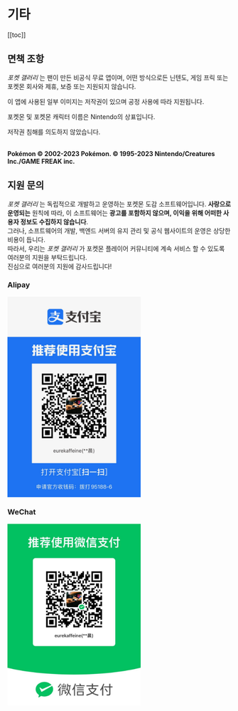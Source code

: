 # 기타
[[toc]]
## 면책 조항

_포켓 갤러리_ 는 팬이 만든 비공식 무료 앱이며, 어떤 방식으로든 닌텐도, 게임 프릭 또는 포켓몬 회사와 제휴, 보증 또는 지원되지 않습니다.

이 앱에 사용된 일부 이미지는 저작권이 있으며 공정 사용에 따라 지원됩니다.

포켓몬 및 포켓몬 캐릭터 이름은 Nintendo의 상표입니다. 

저작권 침해를 의도하지 않았습니다. 

\
**Pokémon © 2002-2023 Pokémon. © 1995-2023 Nintendo/Creatures Inc./GAME FREAK inc.**


## 지원 문의

_포켓 갤러리_ 는 독립적으로 개발하고 운영하는 포켓몬 도감 소프트웨어입니다. **사랑으로 운영되는** 원칙에 따라, 이 소프트웨어는 **광고를 포함하지 않으며, 이익을 위해 어떠한 사용자 정보도 수집하지 않습니다**. \
                그러나, 소프트웨어의 개발, 백엔드 서버의 유지 관리 및 공식 웹사이트의 운영은 상당한 비용이 듭니다. \
                따라서, 우리는 _포켓 갤러리_ 가 포켓몬 플레이어 커뮤니티에 계속 서비스 할 수 있도록 여러분의 지원을 부탁드립니다. \
                진심으로 여러분의 지원에 감사드립니다!
                
### Alipay
<img src="../../.vuepress/public/qr_alipay.jpg" width = "300" alt="Alipay QR Code" align=center />

### WeChat
<img src="../../.vuepress/public/qr_wechat.jpg" width = "300" alt="WeChat QR Code" align=center />